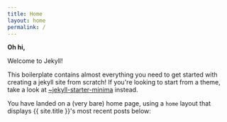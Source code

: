 ```yaml
---
title: Home
layout: home
permalink: /
---
```


**Oh hi,**

Welcome to Jekyll!

This boilerplate contains almost everything you need to get started with creating a jekyll site from scratch! If you're looking to start from a theme, take a look at [~jekyll-starter-minima](https://glitch.com/~jekyll-starter-minima) instead.

You have landed on a (very bare) home page, using a `home` layout that displays {{ site.title }}'s most recent posts below: